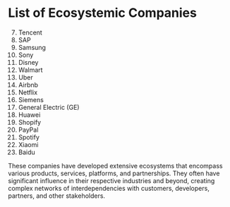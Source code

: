 # List of Ecosystemic Companies

7. Tencent
11. SAP
13. Samsung
14. Sony
15. Disney
16. Walmart
17. Uber
18. Airbnb
19. Netflix
22. Siemens
23. General Electric (GE)
24. Huawei
26. Shopify
27. PayPal
28. Spotify
29. Xiaomi
30. Baidu

These companies have developed extensive ecosystems that encompass various products, services, platforms, and partnerships. They often have significant influence in their respective industries and beyond, creating complex networks of interdependencies with customers, developers, partners, and other stakeholders.